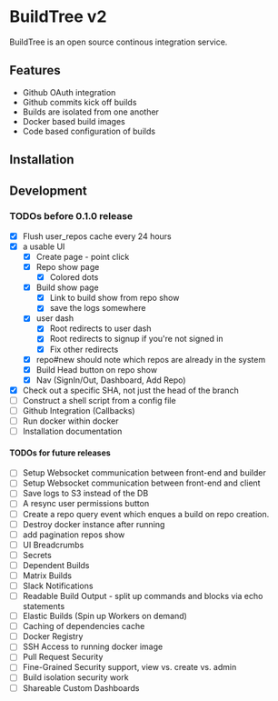 # BuildTree v2

BuildTree is an open source continous integration service.

## Features

* Github OAuth integration
* Github commits kick off builds
* Builds are isolated from one another
* Docker based build images
* Code based configuration of builds

## Installation

## Development

### TODOs before 0.1.0 release
- [x] Flush user_repos cache every 24 hours
- [x] a usable UI
  - [x] Create page - point click
  - [x] Repo show page
    - [x] Colored dots
  - [x] Build show page
    - [x] Link to build show from repo show
    - [x] save the logs somewhere
  - [x] user dash
    - [x] Root redirects to user dash
    - [x] Root redirects to signup if you're not signed in
    - [x] Fix other redirects
  - [x] repo#new should note which repos are already in the system
  - [x] Build Head button on repo show
  - [x] Nav (SignIn/Out, Dashboard, Add Repo)
- [x] Check out a specific SHA, not just the head of the branch
- [ ] Construct a shell script from a config file
- [ ] Github Integration (Callbacks)
- [ ] Run docker within docker
- [ ] Installation documentation

#### TODOs for future releases
- [ ] Setup Websocket communication between front-end and builder
- [ ] Setup Websocket communication between front-end and client
- [ ] Save logs to S3 instead of the DB
- [ ] A resync user permissions button
- [ ] Create a repo query event which enques a build on repo creation.
- [ ] Destroy docker instance after running
- [ ] add pagination repos show
- [ ] UI Breadcrumbs
- [ ] Secrets
- [ ] Dependent Builds
- [ ] Matrix Builds
- [ ] Slack Notifications
- [ ] Readable Build Output - split up commands and blocks via echo
  statements
- [ ] Elastic Builds (Spin up Workers on demand)
- [ ] Caching of dependencies cache
- [ ] Docker Registry
- [ ] SSH Access to running docker image
- [ ] Pull Request Security
- [ ] Fine-Grained Security support, view vs. create vs. admin
- [ ] Build isolation security work
- [ ] Shareable Custom Dashboards
